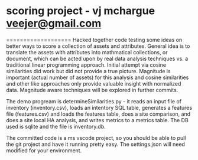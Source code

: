 # scoring project - vj mchargue veejer@gmail.com
===================
Hacked together code testing some ideas on better ways to score a collection of assets and attributes.  General idea is to translate the assets with attributes 
into mathmatical collections, or document, which can be acted upon by real data analysis techniques vs. a traditional linear programming approach.  Initial
attempt via cosine similarities did work but did not provide a true picture.  Magnitude is important (actual number of assets) for this analysis and cosine
similarities and other like approaches only provide valuable insight with normalized data.  Magnitude aware techniques will be explored in further commits.

The demo progream is determineSimilarities.py - it reads an input file of inventory (inventory.csv), loads an intentory SQL table, generates a features file
(features.csv) and loads the features table, does a site comparison, and does a site local HA analysis, and writes metrics to a metrics table.  The DB used
is sqlite and the file is inventory.db.

The committed code is a ms vscode project, so you should be able to pull the git project and have it running pretty easy.  The settings.json will need
modified for your environment.
